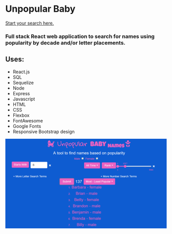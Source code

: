 # Unpopular Baby

[Start your search here.](https://www.unpopularbaby.com/)

### Full stack React web application to search for names using popularity by decade and/or letter placements.

## Uses: 

 * React.js
 * SQL
 * Sequelize
 * Node
 * Express
 * Javascript
 * HTML
 * CSS
 * Flexbox
 * FontAwesome
 * Google Fonts
 * Responsive Bootstrap design

 ![frontpage image](/client/public/assets/images/unpopbaby.PNG)
